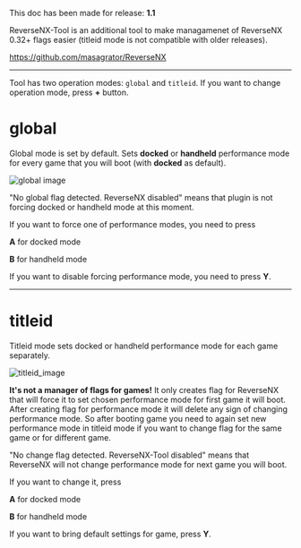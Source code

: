 This doc has been made for release: **1.1**

ReverseNX-Tool is an additional tool to make managamenet of ReverseNX 0.32+ flags easier (titleid mode is not compatible with older releases). 

https://github.com/masagrator/ReverseNX

-------------

Tool has two operation modes: `global` and `titleid`. If you want to change operation mode, press **+** button.

# global

Global mode is set by default. Sets **docked** or **handheld** performance mode for every game that you will boot (with **docked** as default).

![global image](https://github.com/masagrator/ReverseNX-Tool/blob/master/docs/global.jpg?raw=true)

"No global flag detected. ReverseNX disabled" means that plugin is not forcing docked or handheld mode at this moment.

If you want to force one of performance modes, you need to press

**A** for docked mode

**B** for handheld mode

If you want to disable forcing performance mode, you need to press **Y**.

-------------

# titleid

Titleid mode sets docked or handheld performance mode for each game separately.

![titleid_image](https://github.com/masagrator/ReverseNX-Tool/blob/master/docs/titleid.jpg?raw=true)

**It's not a manager of flags for games!** It only creates flag for ReverseNX that will force it to set chosen performance mode for first game it will boot. After creating flag for performance mode it will delete any sign of changing performance mode. So after booting game you need to again set new performance mode in titleid mode if you want to change flag for the same game or for different game.

"No change flag detected. ReverseNX-Tool disabled" means that ReverseNX will not change performance mode for next game you will boot.

If you want to change it, press

**A** for docked mode

**B** for handheld mode

If you want to bring default settings for game, press **Y**.
